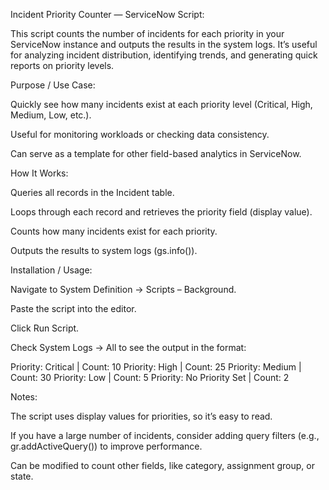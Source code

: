 Incident Priority Counter — ServiceNow Script:

This script counts the number of incidents for each priority in your ServiceNow instance and outputs the results in the system logs. It’s useful for analyzing incident distribution, identifying trends, and generating quick reports on priority levels.

Purpose / Use Case:

Quickly see how many incidents exist at each priority level (Critical, High, Medium, Low, etc.).

Useful for monitoring workloads or checking data consistency.

Can serve as a template for other field-based analytics in ServiceNow.

How It Works:

Queries all records in the Incident table.

Loops through each record and retrieves the priority field (display value).

Counts how many incidents exist for each priority.

Outputs the results to system logs (gs.info()).

Installation / Usage:

Navigate to System Definition → Scripts – Background.

Paste the script into the editor.

Click Run Script.

Check System Logs → All to see the output in the format:

Priority: Critical | Count: 10
Priority: High | Count: 25
Priority: Medium | Count: 30
Priority: Low | Count: 5
Priority: No Priority Set | Count: 2

Notes:

The script uses display values for priorities, so it’s easy to read.

If you have a large number of incidents, consider adding query filters (e.g., gr.addActiveQuery()) to improve performance.

Can be modified to count other fields, like category, assignment group, or state.
